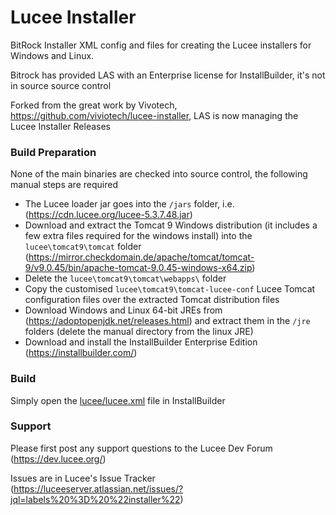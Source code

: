 # Lucee Installer #

BitRock Installer XML config and files for creating the Lucee installers for Windows and Linux.

Bitrock has provided LAS with an Enterprise license for InstallBuilder, it's not in source source control

Forked from the great work by Vivotech, https://github.com/viviotech/lucee-installer, LAS is now managing the Lucee Installer Releases

### Build Preparation ###

None of the main binaries are checked into source control, the following manual steps are required

- The Lucee loader jar goes into the `/jars` folder, i.e. (https://cdn.lucee.org/lucee-5.3.7.48.jar)
- Download and extract the Tomcat 9 Windows distribution (it includes a few extra files required for the windows install) into the `lucee\tomcat9\tomcat` folder (https://mirror.checkdomain.de/apache/tomcat/tomcat-9/v9.0.45/bin/apache-tomcat-9.0.45-windows-x64.zip)
- Delete the `lucee\tomcat9\tomcat\webapps\` folder
- Copy the customised `lucee\tomcat9\tomcat-lucee-conf` Lucee Tomcat configuration files over the extracted Tomcat distribution files
- Download Windows and Linux 64-bit JREs from (https://adoptopenjdk.net/releases.html) and extract them in the `/jre` folders (delete the manual directory from the linux JRE)
- Download and install the InstallBuilder Enterprise Edition (https://installbuilder.com/) 

### Build ###

Simply open the [lucee/lucee.xml](lucee/lucee.xml) file in InstallBuilder

### Support ###

Please first post any support questions to the Lucee Dev Forum (https://dev.lucee.org/)

Issues are in Lucee's Issue Tracker (https://luceeserver.atlassian.net/issues/?jql=labels%20%3D%20%22installer%22)
